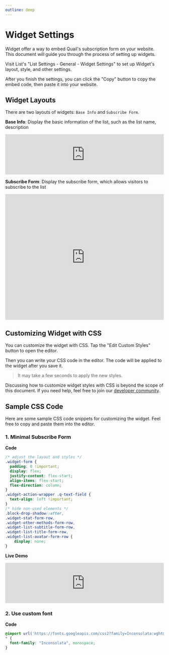 ```yaml
---
outline: deep
---
```


# Widget Settings

Widget offer a way to embed Quail's subscription form on your website. This document will guide you through the process of setting up widgets.

Visit List's "List Settings - General - Widget Settings" to set up Widget's layout, style, and other settings.

After you finish the settings, you can click the "Copy" button to copy the embed code, then paste it into your website.

## Widget Layouts

There are two layouts of widgets: `Base Info` and `Subscribe Form`.

**Base Info**: Display the basic information of the list, such as the list name, description

<iframe src="https://quail.ink/blog/widget.external?theme=light&list_slug=blog&layout=info&lang=en" data-theme="light"
    width="100%" height="128px" title="Quail Widget" frameborder="0" allow="web-share" allowfullscreen >
</iframe>

**Subscribe Form**: Display the subscribe form, which allows visitors to subscribe to the list

<iframe src="https://quail.ink/blog/widget?theme=light&list_slug=blog&layout=subscribe_form&lang=en" data-theme="light"
    width="100%" height="400px" title="Quail Widget" frameborder="0" allow="web-share" allowfullscreen >
</iframe>

## Customizing Widget with CSS

You can customize the widget with CSS. Tap the "Edit Custom Styles" button to open the editor.

Then you can write your CSS code in the editor. The code will be applied to the widget after you save it.

> It may take a few seconds to apply the new styles.

Discussing how to customize widget styles with CSS is beyond the scope of this document. If you need help, feel free to join our [developer community](https://discord.gg/FWrJ8bwhwe).

## Sample CSS Code

Here are some sample CSS code snippets for customizing the widget. Feel free to copy and paste them into the editor.

### 1. Minimal Subscribe Form

**Code**

```css
/* adjust the layout and styles */
.widget-form {
  padding: 0 !important;
  display: flex;
  justify-content: flex-start;
  align-items: flex-start;
  flex-direction: column;
}
.widget-action-wrapper .q-text-field {
  text-align: left !important;
}
/* hide non-used elements */
.block-drop-shadow::after,
.widget-stat-form-row,
.widget-other-methods-form-row,
.widget-list-subtitle-form-row,
.widget-list-title-form-row,
.widget-list-avatar-form-row {
	display: none;
}
```

**Live Demo**

<iframe src="https://quail.ink/blog/widget.external?theme=light&list_slug=blog&layout=subscribe_form&lang=en" data-theme="light"
    width="100%" height="128px" title="Quail Widget" frameborder="0" allow="web-share" allowfullscreen >
</iframe>

### 2. Use custom font

**Code**

```css
@import url('https://fonts.googleapis.com/css2?family=Inconsolata:wght@200..900&display=swap');
* {
  font-family: "Inconsolata", monospace;
}
```

